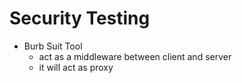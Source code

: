 # Security Testing

- Burb Suit Tool
  - act as a middleware between client and server
  - it will act as proxy
